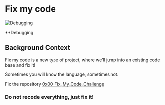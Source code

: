 # Fix my code

<!-- markdownlint-disable MD033 -->
<p align="left">
  <img alt="Debugging" title="Debugging"/></a>

**Debugging

## Background Context
Fix my code is a new type of project, where we’ll jump into an existing code base and fix it!

Sometimes you will know the language, sometimes not.

Fix the repository <a href="https://intranet.alxswe.com/rltoken/GLYjW57NUS-s-JEsfjuNFA">0x00-Fix_My_Code_Challenge</a>

### Do not recode everything, just fix it!
